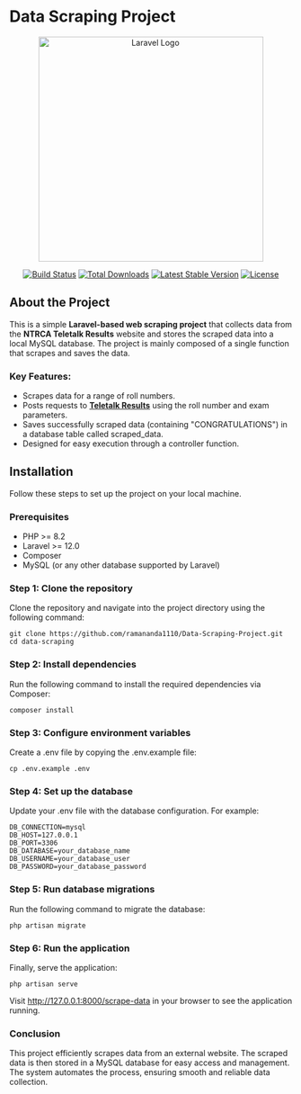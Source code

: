 # Data Scraping Project

<p align="center"><a href="https://laravel.com" target="_blank"><img src="https://raw.githubusercontent.com/laravel/art/master/logo-lockup/5%20SVG/2%20CMYK/1%20Full%20Color/laravel-logolockup-cmyk-red.svg" width="400" alt="Laravel Logo"></a></p>

<p align="center">
<a href="https://github.com/your-username/data-scraping/actions"><img src="https://github.com/your-username/data-scraping/workflows/tests/badge.svg" alt="Build Status"></a>
<a href="https://packagist.org/packages/laravel/framework"><img src="https://img.shields.io/packagist/dt/laravel/framework" alt="Total Downloads"></a>
<a href="https://packagist.org/packages/laravel/framework"><img src="https://img.shields.io/packagist/v/laravel/framework" alt="Latest Stable Version"></a>
<a href="https://packagist.org/packages/laravel/framework"><img src="https://img.shields.io/packagist/l/laravel/framework" alt="License"></a>
</p>

## About the Project

This is a simple **Laravel-based web scraping project** that collects data from the **NTRCA Teletalk Results** website and stores the scraped data into a local MySQL database. The project is mainly composed of a single function that scrapes and saves the data.

### Key Features:

- Scrapes data for a range of roll numbers.
- Posts requests to **[Teletalk Results](http://ntrca.teletalk.com.bd/result/index.php)** using the roll number and exam parameters.
- Saves successfully scraped data (containing "CONGRATULATIONS") in a database table called scraped_data.
- Designed for easy execution through a controller function.

## Installation

Follow these steps to set up the project on your local machine.

### Prerequisites

- PHP >= 8.2
- Laravel >= 12.0
- Composer
- MySQL (or any other database supported by Laravel)

### Step 1: Clone the repository

Clone the repository and navigate into the project directory using the following command:

    git clone https://github.com/ramananda1110/Data-Scraping-Project.git
    cd data-scraping

### Step 2: Install dependencies
Run the following command to install the required dependencies via Composer:

    composer install

### Step 3: Configure environment variables
Create a .env file by copying the .env.example file:
    
    cp .env.example .env

### Step 4: Set up the database
Update your .env file with the database configuration. For example:
    
    DB_CONNECTION=mysql
    DB_HOST=127.0.0.1
    DB_PORT=3306
    DB_DATABASE=your_database_name
    DB_USERNAME=your_database_user
    DB_PASSWORD=your_database_password

### Step 5: Run database migrations
Run the following command to migrate the database:
    
    php artisan migrate

### Step 6: Run the application
Finally, serve the application:
    
    php artisan serve

Visit http://127.0.0.1:8000/scrape-data in your browser to see the application running.

### Conclusion
This project efficiently scrapes data from an external website. The scraped data is then stored in a MySQL database for easy access and management. The system automates the process, ensuring smooth and reliable data collection.
